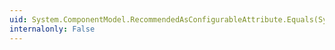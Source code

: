 ```yaml
---
uid: System.ComponentModel.RecommendedAsConfigurableAttribute.Equals(System.Object)
internalonly: False
---
```


